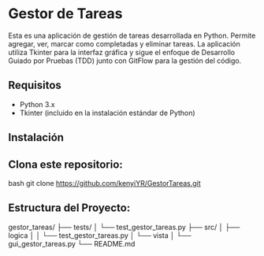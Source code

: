 # Gestor de Tareas
Esta es una aplicación de gestión de tareas desarrollada en Python. Permite agregar, ver, marcar como completadas y eliminar tareas. La aplicación utiliza Tkinter para la interfaz gráfica y sigue el enfoque de Desarrollo Guiado por Pruebas (TDD) junto con GitFlow para la gestión del código.
## Requisitos
-	Python 3.x
-	Tkinter (incluido en la instalación estándar de Python)
## Instalación
## Clona este repositorio:
bash
git clone https://github.com/kenyiYR/GestorTareas.git

## Estructura del Proyecto:
gestor_tareas/
├── tests/
│	└── test_gestor_tareas.py
├── src/
│	├── logica
│	│	└── test_gestor_tareas.py
│	└── vista
│	└── gui_gestor_tareas.py
└── README.md
